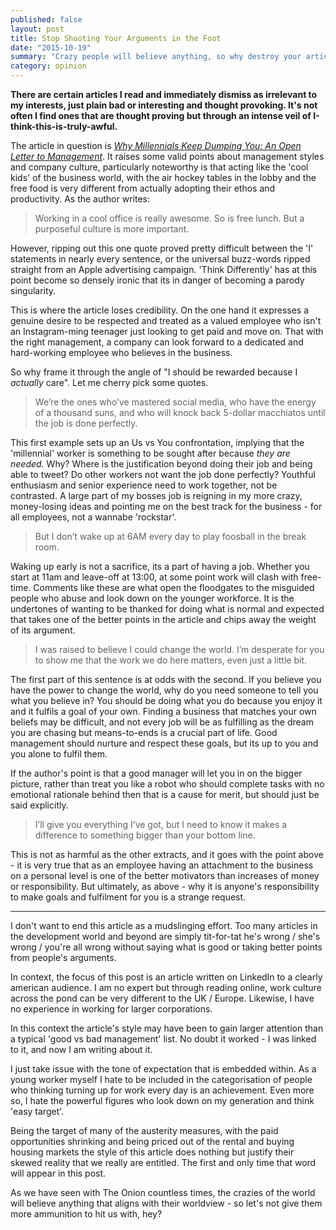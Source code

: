 ```yaml
---
published: false
layout: post
title: Stop Shooting Your Arguments in the Foot
date: "2015-10-19"
summary: "Crazy people will believe anything, so why destroy your article by justifying them?"
category: opinion
---
```


**There are certain articles I read and immediately dismiss as irrelevant to my interests, just plain bad or interesting and thought provoking. It's not often I find ones that are thought proving but through an intense veil of I-think-this-is-truly-awful.**

The article in question is *[Why Millennials Keep Dumping You: An Open Letter to Management](https://www.linkedin.com/pulse/why-millennials-keep-dumping-you-open-letter-lisa-earle-mcleod)*. It raises some valid points about management styles and company culture, particularly noteworthy is that acting like the 'cool kids' of the business world, with the air hockey tables in the lobby and the free food is very different from actually adopting their ethos and productivity. As the author writes:

> Working in a cool office is really awesome. So is free lunch. But a purposeful culture is more important.

However, ripping out this one quote proved pretty difficult between the 'I' statements in nearly every sentence, or the universal buzz-words ripped straight from an Apple advertising campaign. 'Think Differently' has at this point become so densely ironic that its in danger of becoming a parody singularity.

This is where the article loses credibility. On the one hand it expresses a genuine desire to be respected and treated as a valued employee who isn't an Instagram-ming teenager just looking to get paid and move on. That with the right management, a company can look forward to a dedicated and hard-working employee who believes in the business. 

So why frame it through the angle of "I should be rewarded because I *actually* care". Let me cherry pick some quotes.

> We’re the ones who’ve mastered social media, who have the energy of a thousand suns, and who will knock back 5-dollar macchiatos until the job is done perfectly.

This first example sets up an Us vs You confrontation, implying that the 'millennial' worker is something to be sought after because *they are needed.* Why? Where is the justification beyond doing their job and being able to tweet? Do other workers not want the job done perfectly? Youthful enthusiasm and senior experience need to work together, not be contrasted. A large part of my bosses job is reigning in my more crazy, money-losing ideas and pointing me on the best track for the business - for all employees, not a wannabe 'rockstar'. 

> But I don’t wake up at 6AM every day to play foosball in the break room.

Waking up early is not a sacrifice, its a part of having a job. Whether you start at 11am and leave-off at 13:00, at some point work will clash with free-time. Comments like these are what open the floodgates to the misguided people who abuse and look down on the younger workforce. It is the undertones of wanting to be thanked for doing what is normal and expected that takes one of the better points in the article and chips away the weight of its argument.

> I was raised to believe I could change the world. I’m desperate for you to show me that the work we do here matters, even just a little bit.

The first part of this sentence is at odds with the second. If you believe you have the power to change the world, why do you need someone to tell you what you believe in? You should be doing what you do because you enjoy it and it fulfils a goal of your own. Finding a business that matches your own beliefs may be difficult, and not every job will be as fulfilling as the dream you are chasing but means-to-ends is a crucial part of life. Good management should nurture and respect these goals, but its up to you and you alone to fulfil them.

If the author's point is that a good manager will let you in on the bigger picture, rather than treat you like a robot who should complete tasks with no emotional rationale behind then that is a cause for merit, but should just be said explicitly.

> I’ll give you everything I’ve got, but I need to know it makes a difference to something bigger than your bottom line.

This is not as harmful as the other extracts, and it goes with the point above - it is very true that as an employee having an attachment to the business on a personal level is one of the better motivators than increases of money or responsibility. But ultimately, as above - why it is anyone's responsibility to make goals and fulfilment for you is a strange request.

---

I don't want to end this article as a mudslinging effort. Too many articles in the development world and beyond are simply tit-for-tat he's wrong / she's wrong / you're all wrong without saying what is good or taking better points from people's arguments.

In context, the focus of this post is an article written on LinkedIn to a clearly american audience. I am no expert but through reading online, work culture across the pond can be very different to the UK / Europe. Likewise, I have no experience in working for larger corporations. 

In this context the article's style may have been to gain larger attention than a typical 'good vs bad management' list. No doubt it worked - I was linked to it, and now I am writing about it.

I just take issue with the tone of expectation that is embedded within. As a young worker myself I hate to be included in the categorisation of people who thinking turning up for work every day is an achievement. Even more so, I hate the powerful figures who look down on my generation and think 'easy target'. 

Being the target of many of the austerity measures, with the paid opportunities shrinking and being priced out of the rental and buying housing markets the style of this article does nothing but justify their skewed reality that we really are entitled. The first and only time that word will appear in this post.

As we have seen with The Onion countless times, the crazies of the world will believe anything that aligns with their worldview - so let's not give them more ammunition to hit us with, hey?

